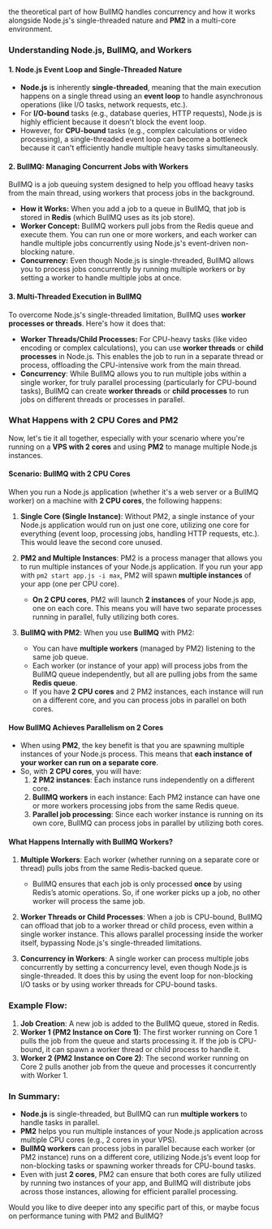 the theoretical part of how BullMQ handles concurrency and how it works alongside Node.js's single-threaded nature and **PM2** in a multi-core environment.

### Understanding Node.js, BullMQ, and Workers

#### **1. Node.js Event Loop and Single-Threaded Nature**
- **Node.js** is inherently **single-threaded**, meaning that the main execution happens on a single thread using an **event loop** to handle asynchronous operations (like I/O tasks, network requests, etc.).
- For **I/O-bound** tasks (e.g., database queries, HTTP requests), Node.js is highly efficient because it doesn't block the event loop.
- However, for **CPU-bound** tasks (e.g., complex calculations or video processing), a single-threaded event loop can become a bottleneck because it can't efficiently handle multiple heavy tasks simultaneously.

#### **2. BullMQ: Managing Concurrent Jobs with Workers**
BullMQ is a job queuing system designed to help you offload heavy tasks from the main thread, using workers that process jobs in the background.

- **How it Works:** When you add a job to a queue in BullMQ, that job is stored in **Redis** (which BullMQ uses as its job store). 
- **Worker Concept:** BullMQ workers pull jobs from the Redis queue and execute them. You can run one or more workers, and each worker can handle multiple jobs concurrently using Node.js's event-driven non-blocking nature.
- **Concurrency:** Even though Node.js is single-threaded, BullMQ allows you to process jobs concurrently by running multiple workers or by setting a worker to handle multiple jobs at once.

#### **3. Multi-Threaded Execution in BullMQ**
To overcome Node.js's single-threaded limitation, BullMQ uses **worker processes or threads**. Here's how it does that:

- **Worker Threads/Child Processes:** For CPU-heavy tasks (like video encoding or complex calculations), you can use **worker threads** or **child processes** in Node.js. This enables the job to run in a separate thread or process, offloading the CPU-intensive work from the main thread.
- **Concurrency**: While BullMQ allows you to run multiple jobs within a single worker, for truly parallel processing (particularly for CPU-bound tasks), BullMQ can create **worker threads** or **child processes** to run jobs on different threads or processes in parallel.

### What Happens with **2 CPU Cores** and **PM2**

Now, let's tie it all together, especially with your scenario where you're running on a **VPS with 2 cores** and using **PM2** to manage multiple Node.js instances.

#### **Scenario: BullMQ with 2 CPU Cores**
When you run a Node.js application (whether it's a web server or a BullMQ worker) on a machine with **2 CPU cores**, the following happens:

1. **Single Core (Single Instance)**: Without PM2, a single instance of your Node.js application would run on just one core, utilizing one core for everything (event loop, processing jobs, handling HTTP requests, etc.). This would leave the second core unused.

2. **PM2 and Multiple Instances**: PM2 is a process manager that allows you to run multiple instances of your Node.js application. If you run your app with `pm2 start app.js -i max`, PM2 will spawn **multiple instances** of your app (one per CPU core).
   - **On 2 CPU cores**, PM2 will launch **2 instances** of your Node.js app, one on each core. This means you will have two separate processes running in parallel, fully utilizing both cores.

3. **BullMQ with PM2**: When you use **BullMQ** with PM2:
   - You can have **multiple workers** (managed by PM2) listening to the same job queue.
   - Each worker (or instance of your app) will process jobs from the BullMQ queue independently, but all are pulling jobs from the same **Redis queue**.
   - If you have **2 CPU cores** and 2 PM2 instances, each instance will run on a different core, and you can process jobs in parallel on both cores.

#### **How BullMQ Achieves Parallelism on 2 Cores**
- When using **PM2**, the key benefit is that you are spawning multiple instances of your Node.js process. This means that **each instance of your worker can run on a separate core**.
- So, with **2 CPU cores**, you will have:
  1. **2 PM2 instances**: Each instance runs independently on a different core.
  2. **BullMQ workers** in each instance: Each PM2 instance can have one or more workers processing jobs from the same Redis queue. 
  3. **Parallel job processing**: Since each worker instance is running on its own core, BullMQ can process jobs in parallel by utilizing both cores.

#### **What Happens Internally with BullMQ Workers?**
1. **Multiple Workers**: Each worker (whether running on a separate core or thread) pulls jobs from the same Redis-backed queue.
   - BullMQ ensures that each job is only processed **once** by using Redis’s atomic operations. So, if one worker picks up a job, no other worker will process the same job.
   
2. **Worker Threads or Child Processes**: When a job is CPU-bound, BullMQ can offload that job to a worker thread or child process, even within a single worker instance. This allows parallel processing inside the worker itself, bypassing Node.js's single-threaded limitations.

3. **Concurrency in Workers**: A single worker can process multiple jobs concurrently by setting a concurrency level, even though Node.js is single-threaded. It does this by using the event loop for non-blocking I/O tasks or by using worker threads for CPU-bound tasks.

### Example Flow:

1. **Job Creation**: A new job is added to the BullMQ queue, stored in Redis.
2. **Worker 1 (PM2 Instance on Core 1)**: The first worker running on Core 1 pulls the job from the queue and starts processing it. If the job is CPU-bound, it can spawn a worker thread or child process to handle it.
3. **Worker 2 (PM2 Instance on Core 2)**: The second worker running on Core 2 pulls another job from the queue and processes it concurrently with Worker 1.

### **In Summary:**
- **Node.js** is single-threaded, but BullMQ can run **multiple workers** to handle tasks in parallel.
- **PM2** helps you run multiple instances of your Node.js application across multiple CPU cores (e.g., 2 cores in your VPS).
- **BullMQ workers** can process jobs in parallel because each worker (or PM2 instance) runs on a different core, utilizing Node.js’s event loop for non-blocking tasks or spawning worker threads for CPU-bound tasks.
- Even with just **2 cores**, PM2 can ensure that both cores are fully utilized by running two instances of your app, and BullMQ will distribute jobs across those instances, allowing for efficient parallel processing.

Would you like to dive deeper into any specific part of this, or maybe focus on performance tuning with PM2 and BullMQ?
